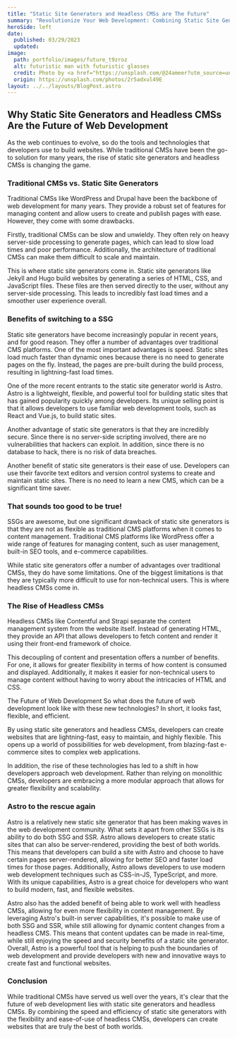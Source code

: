 ```yaml
---
title: "Static Site Generators and Headless CMSs are The Future"
summary: "Revolutionize Your Web Development: Combining Static Site Generators and Headless CMSs for Maximum Efficiency."
heroSide: left
date:
  published: 03/29/2023
  updated:
image:
  path: portfolio/images/future_t9zroz
  alt: futuristic man with futuristic glasses
  credit: Photo by <a href="https://unsplash.com/@24ameer?utm_source=unsplash&utm_medium=referral&utm_content=creditCopyText">Ameer Basheer</a> on <a href="https://unsplash.com/photos/2r5adxul49E?utm_source=unsplash&utm_medium=referral&utm_content=creditCopyText">Unsplash</a>
  origin: https://unsplash.com/photos/2r5adxul49E
layout: ../../layouts/BlogPost.astro
---
```


## Why Static Site Generators and Headless CMSs Are the Future of Web Development

As the web continues to evolve, so do the tools and technologies that developers use to build websites. While traditional CMSs have been the go-to solution for many years, the rise of static site generators and headless CMSs is changing the game.

### Traditional CMSs vs. Static Site Generators

Traditional CMSs like WordPress and Drupal have been the backbone of web development for many years. They provide a robust set of features for managing content and allow users to create and publish pages with ease. However, they come with some drawbacks.

Firstly, traditional CMSs can be slow and unwieldy. They often rely on heavy server-side processing to generate pages, which can lead to slow load times and poor performance. Additionally, the architecture of traditional CMSs can make them difficult to scale and maintain.

This is where static site generators come in. Static site generators like Jekyll and Hugo build websites by generating a series of HTML, CSS, and JavaScript files. These files are then served directly to the user, without any server-side processing. This leads to incredibly fast load times and a smoother user experience overall.

### Benefits of switching to a SSG

Static site generators have become increasingly popular in recent years, and for good reason. They offer a number of advantages over traditional CMS platforms. One of the most important advantages is speed. Static sites load much faster than dynamic ones because there is no need to generate pages on the fly. Instead, the pages are pre-built during the build process, resulting in lightning-fast load times.

One of the more recent entrants to the static site generator world is Astro. Astro is a lightweight, flexible, and powerful tool for building static sites that has gained popularity quickly among developers. Its unique selling point is that it allows developers to use familiar web development tools, such as React and Vue.js, to build static sites.

Another advantage of static site generators is that they are incredibly secure. Since there is no server-side scripting involved, there are no vulnerabilities that hackers can exploit. In addition, since there is no database to hack, there is no risk of data breaches.

Another benefit of static site generators is their ease of use. Developers can use their favorite text editors and version control systems to create and maintain static sites. There is no need to learn a new CMS, which can be a significant time saver.

### That sounds too good to be true!

SSGs are awesome, but one significant drawback of static site generators is that they are not as flexible as traditional CMS platforms when it comes to content management. Traditional CMS platforms like WordPress offer a wide range of features for managing content, such as user management, built-in SEO tools, and e-commerce capabilities.

While static site generators offer a number of advantages over traditional CMSs, they do have some limitations. One of the biggest limitations is that they are typically more difficult to use for non-technical users. This is where headless CMSs come in.

### The Rise of Headless CMSs

Headless CMSs like Contentful and Strapi separate the content management system from the website itself. Instead of generating HTML, they provide an API that allows developers to fetch content and render it using their front-end framework of choice.

This decoupling of content and presentation offers a number of benefits. For one, it allows for greater flexibility in terms of how content is consumed and displayed. Additionally, it makes it easier for non-technical users to manage content without having to worry about the intricacies of HTML and CSS.

The Future of Web Development
So what does the future of web development look like with these new technologies? In short, it looks fast, flexible, and efficient.

By using static site generators and headless CMSs, developers can create websites that are lightning-fast, easy to maintain, and highly flexible. This opens up a world of possibilities for web development, from blazing-fast e-commerce sites to complex web applications.

In addition, the rise of these technologies has led to a shift in how developers approach web development. Rather than relying on monolithic CMSs, developers are embracing a more modular approach that allows for greater flexibility and scalability.

### Astro to the rescue again

Astro is a relatively new static site generator that has been making waves in the web development community. What sets it apart from other SSGs is its ability to do both SSG and SSR. Astro allows developers to create static sites that can also be server-rendered, providing the best of both worlds. This means that developers can build a site with Astro and choose to have certain pages server-rendered, allowing for better SEO and faster load times for those pages. Additionally, Astro allows developers to use modern web development techniques such as CSS-in-JS, TypeScript, and more. With its unique capabilities, Astro is a great choice for developers who want to build modern, fast, and flexible websites.

Astro also has the added benefit of being able to work well with headless CMSs, allowing for even more flexibility in content management. By leveraging Astro's built-in server capabilities, it's possible to make use of both SSG and SSR, while still allowing for dynamic content changes from a headless CMS. This means that content updates can be made in real-time, while still enjoying the speed and security benefits of a static site generator. Overall, Astro is a powerful tool that is helping to push the boundaries of web development and provide developers with new and innovative ways to create fast and functional websites.

### Conclusion

While traditional CMSs have served us well over the years, it's clear that the future of web development lies with static site generators and headless CMSs. By combining the speed and efficiency of static site generators with the flexibility and ease-of-use of headless CMSs, developers can create websites that are truly the best of both worlds.
